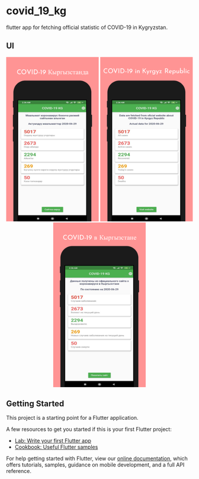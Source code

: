 # covid_19_kg

flutter app for fetching official statistic of COVID-19 in Kygryzstan.

## UI
<p align="center">
  <img src="https://github.com/Jarkynbekbat/covid_19_kg/blob/master/assets/screenshots/screenshot_1.png" width="250">
  <img src="https://github.com/Jarkynbekbat/covid_19_kg/blob/master/assets/screenshots/screenshot_2.png" width="250">
  <img src="https://github.com/Jarkynbekbat/covid_19_kg/blob/master/assets/screenshots/screenshot_3.png" width="250">
<p/>



## Getting Started

This project is a starting point for a Flutter application.

A few resources to get you started if this is your first Flutter project:

- [Lab: Write your first Flutter app](https://flutter.dev/docs/get-started/codelab)
- [Cookbook: Useful Flutter samples](https://flutter.dev/docs/cookbook)

For help getting started with Flutter, view our
[online documentation](https://flutter.dev/docs), which offers tutorials,
samples, guidance on mobile development, and a full API reference.
